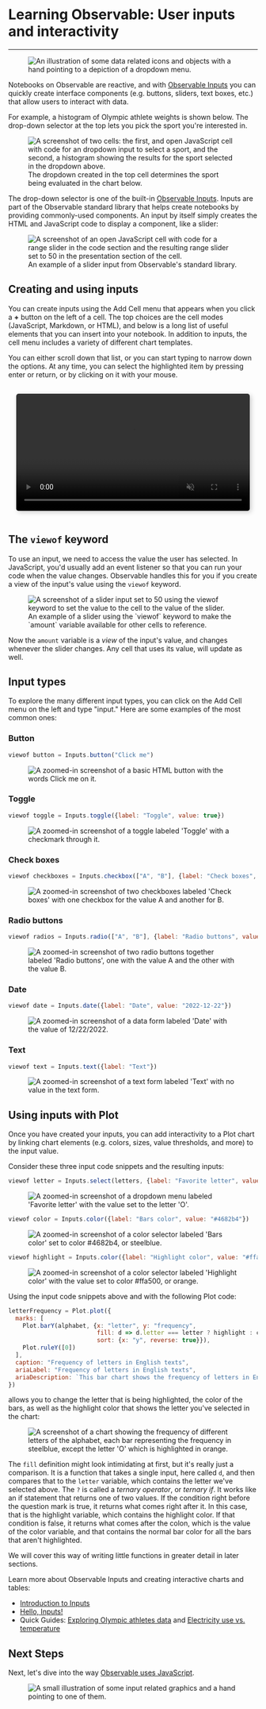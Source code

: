 # Learning Observable: User inputs and interactivity

---

<figure>
  <img
    class="screenshot w-100"
    src="/learn/learn-inputs/new-users-course-inputs-interactivity.png" alt="An illustration of some data related icons and objects with a hand pointing to a depiction of a dropdown menu."
  />
</figure>

Notebooks on Observable are reactive, and with [Observable Inputs](https://observablehq.com/@observablehq/inputs) you can quickly create interface components (e.g. buttons, sliders, text boxes, etc.) that allow users to interact with data. 

For example, a histogram of Olympic athlete weights is shown below. The drop-down selector at the top lets you pick the sport you're interested in. 

[//]: # (This following screenshot is a little hard to read and should be replaced by a mini-tutorial video at some point.)

<figure>
  <img
    class="screenshot w-100"
    src="/learn/learn-inputs/inputWithChart.png" alt="A screenshot of two cells: the first, and open JavaScript cell with code for an dropdown input to select a sport, and the second, a histogram showing the results for the sport selected in the dropdown above."
  />
  <figcaption>The dropdown created in the top cell determines the sport being evaluated in the chart below.</figcaption>
</figure>

The drop-down selector is one of the built-in [Observable Inputs](https://observablehq.com/@observablehq/inputs?collection=@observablehq/inputs). Inputs are part of the Observable standard library that helps create notebooks by providing commonly-used components. An input by itself simply creates the HTML and JavaScript code to display a component, like a slider:

<figure>
  <img
    class="screenshot w-100"
    src="/learn/learn-inputs/sliderAt50.png" alt="A screenshot of an open JavaScript cell with code for a range slider in the code section and the resulting range slider set to 50 in the presentation section of the cell."
  />
  <figcaption>An example of a slider input from Observable's standard library.</figcaption>
</figure>

## Creating and using inputs

You can create inputs using the Add Cell menu that appears when you click a **+** button on the left of a cell. The top choices are the cell modes (JavaScript, Markdown, or HTML), and below is a long list of useful elements that you can insert into your notebook. In addition to inputs, the cell menu includes a variety of different chart templates.

You can either scroll down that list, or you can start typing to narrow down the options. At any time, you can select the highlighted item by pressing enter or return, or by clicking on it with your mouse.

<div style="max-width: 640px; border-radius: 5px; overflow: hidden; padding: 1rem;">
    <video src="/learn/learn-inputs/addInput.mov" alt="User is in a blank notebook and opens the cell menu to add a new cell. They type 'rad' to filter the results and click on the radio input. They then another JavaScript cell that takes the value from that radio input and see it update as they interact with the input." style="width: 100%; border-radius: 5px; box-shadow: 3px 3px 10px #ccc;" autoplay loop muted></video>
</div>

## The `viewof` keyword

To use an input, we need to access the value the user has selected. In JavaScript, you'd usually add an event listener so that you can run your code when the value changes. Observable handles this for you if you create a view of the input's value using the `viewof` keyword.

<figure>
  <img
    class="screenshot w-100"
    src="/learn/learn-inputs/viewOfSliderAt50.png" alt="A screenshot of a slider input set to 50 using the viewof keyword to set the value to the cell to the value of the slider."
  />
  <figcaption>An example of a slider using the `viewof` keyword to make the `amount` variable available for other cells to reference.</figcaption>
</figure>

Now the `amount` variable is a _view_ of the input's value, and changes whenever the slider changes. Any cell that uses its value, will update as well.

## Input types

To explore the many different input types, you can click on the Add Cell menu on the left and type "input." Here are some examples of the most common ones:

### Button

```js
viewof button = Inputs.button("Click me")
```

<figure>
  <img
    class="screenshot w-20"
    src="/learn/learn-inputs/inputButton.png" alt="A zoomed-in screenshot of a basic HTML button with the words Click me on it."
  />
</figure>

### Toggle

```js
viewof toggle = Inputs.toggle({label: "Toggle", value: true})
```

<figure>
  <img
    class="screenshot w-30"
    src="/learn/learn-inputs/inputToggle.png" alt="A zoomed-in screenshot of a toggle labeled 'Toggle' with a checkmark through it."
  />
</figure>

### Check boxes

```js
viewof checkboxes = Inputs.checkbox(["A", "B"], {label: "Check boxes", value: ["A"]})
```

<figure>
  <img
    class="screenshot w-40"
    src="/learn/learn-inputs/inputCheckBoxes.png" alt="A zoomed-in screenshot of two checkboxes labeled 'Check boxes' with one checkbox for the value A and another for B."
  />
</figure>

### Radio buttons

```js
viewof radios = Inputs.radio(["A", "B"], {label: "Radio buttons", value: "A"})
```

<figure>
  <img
    class="screenshot w-40"
    src="/learn/learn-inputs/inputRadioButton.png" alt="A zoomed-in screenshot of two radio buttons together labeled 'Radio buttons', one with the value A and the other with the value B."
  />
</figure>

### Date

```js
viewof date = Inputs.date({label: "Date", value: "2022-12-22"})
```

<figure>
  <img
    class="screenshot w-70"
    src="/learn/learn-inputs/inputDate.png" alt="A zoomed-in screenshot of a data form labeled 'Date' with the value of 12/22/2022."
  />
</figure>

### Text

```js
viewof text = Inputs.text({label: "Text"})
```

<figure>
  <img
    class="screenshot w-80"
    src="/learn/learn-inputs/inputText.png" alt="A zoomed-in screenshot of a text form labeled 'Text' with no value in the text form."
  />
</figure>


## Using inputs with Plot

Once you have created your inputs, you can add interactivity to a Plot chart by linking chart elements (e.g. colors, sizes, value thresholds, and more) to the input value.

Consider these three input code snippets and the resulting inputs:

```js
viewof letter = Inputs.select(letters, {label: "Favorite letter", value: "O"})
```

<figure>
  <img
    class="screenshot w-80"
    src="/learn/learn-inputs/favLetterDropdown.png" alt="A zoomed-in screenshot of a dropdown menu labeled 'Favorite letter' with the value set to the letter 'O'."
  />
</figure>

```js
viewof color = Inputs.color({label: "Bars color", value: "#4682b4"})
```

<figure>
  <img
    class="screenshot w-80"
    src="/learn/learn-inputs/barsColorDropdown.png" alt="A zoomed-in screenshot of a color selector labeled 'Bars color' set to color #4682b4, or steelblue."
  />
</figure>

```js
viewof highlight = Inputs.color({label: "Highlight color", value: "#ffa500"})
```

<figure>
  <img
    class="screenshot w-80"
    src="/learn/learn-inputs/highlightColorDropdown.png" alt="A zoomed-in screenshot of a color selector labeled 'Highlight color' with the value set to color #ffa500, or orange."
  />
</figure>

Using the input code snippets above and with the following Plot code: 

```js
letterFrequency = Plot.plot({
  marks: [
    Plot.barY(alphabet, {x: "letter", y: "frequency",
                         fill: d => d.letter === letter ? highlight : color,
                         sort: {x: "y", reverse: true}}),
    Plot.ruleY([0])
  ],
  caption: "Frequency of letters in English texts",
  ariaLabel: "Frequency of letters in English texts",
  ariaDescription: `This bar chart shows the frequency of letters in English texts. We see that the top five most common letters are E, T, A, O and I.`
})
```

allows you to change the letter that is being highlighted, the color of the bars, as well as the highlight color that shows the letter you've selected in the chart:

<figure>
  <img
    class="screenshot w-100"
    src="/learn/learn-inputs/favLetterPlot.png" alt="A screenshot of a chart showing the frequency of different letters of the alphabet, each bar representing the frequency in steelblue, except the letter 'O' which is highlighted in orange."
  />
</figure>


The `fill` definition might look intimidating at first, but it's really just a comparison. It is a function that takes a single input, here called `d`, and then compares that to the `letter` variable, which contains the letter we've selected above. The `?` is called a _ternary operator_, or _ternary if_. It works like an if statement that returns one of two values. If the condition right before the question mark is true, it returns what comes right after it. In this case, that is the highlight variable, which contains the highlight color. If that condition is false, it returns what comes after the colon, which is the value of the color variable, and that contains the normal bar color for all the bars that aren't highlighted.

We will cover this way of writing little functions in greater detail in later sections.

Learn more about Observable Inputs and creating interactive charts and tables: 

- [Introduction to Inputs](https://observablehq.com/@observablehq/inputs)
- [Hello, Inputs!](https://observablehq.com/@observablehq/hello-inputs)
- Quick Guides: [Exploring Olympic athletes data](https://observablehq.com/guide/athletes) and
[Electricity use vs. temperature](https://observablehq.com/guide/electricity)

## Next Steps

Next, let's dive into the way [Observable uses JavaScript](https://observablehq.com/@observablehq/learning-observable-javascript-and-observable?collection=@observablehq/intro-to-observable).


<figure>
  <img
    class="screenshot w-40"
    src="/learn/learn-inputs/new-users-course-sm-inputs.png" alt="A small illustration of some input related graphics and a hand pointing to one of them."
  />
</figure>




